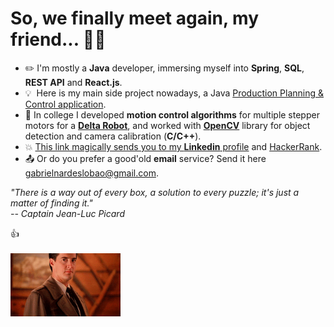 # So, we finally meet again, my friend... :man_with_turban:

- ✏️ I'm mostly a **Java** developer, immersing myself into **Spring**, **SQL**, **REST API** and **React.js**.
- 💡&nbsp; Here is my main side project nowadays, a Java [Production Planning & Control application](https://github.com/gabrielnardes/pcp).
- 🤖 In college I developed **motion control algorithms** for multiple stepper motors for a [**Delta Robot**](https://www.youtube.com/watch?v=QFZMhsVn_CE), and worked with [**OpenCV**](opencv.org) library for object detection and camera calibration (**C/C++**).
- 💥 [This link magically sends you to my **Linkedin** profile](https://www.linkedin.com/in/gabriel-nardes-giampietro/) and [HackerRank](https://www.hackerrank.com/gabrielnardes).
- 📤 Or do you prefer a good'old **email** service? Send it here gabrielnardeslobao@gmail.com.

*"There is a way out of every box, a solution to every puzzle; it's just a matter of finding it."* <br>
*-- Captain Jean-Luc Picard*

👍 <br> <br>
<img src="twinpeaks.gif" alt=twinPeaks width="35%"/>
